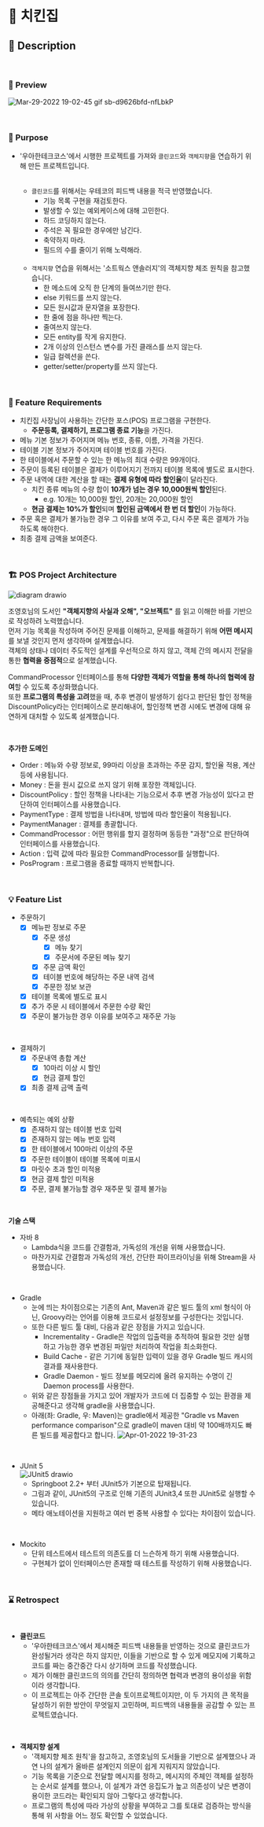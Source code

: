 # 🍗 치킨집

## 📑 Description 

<br>

### 🥁 Preview
![Mar-29-2022 19-02-45 gif sb-d9626bfd-nfLbkP](https://user-images.githubusercontent.com/86760744/161252184-938928aa-3b30-47f8-91af-9bf3e8888b89.gif)


<br>

### 🎯 Purpose

- '우아한테크코스'에서 시행한 프로젝트를 가져와 `클린코드`와 `객체지향`을 연습하기 위해 만든 프로젝트입니다.

   <br>

   * `클린코드`를 위해서는 우테코의 피드백 내용을 적극 반영했습니다.
       + 기능 목록 구현을 재검토한다.
       + 발생할 수 있는 예외케이스에 대해 고민한다.
       + 하드 코딩하지 않는다.
       + 주석은 꼭 필요한 경우에만 남긴다.
       + 축약하지 마라.
       + 필드의 수를 줄이기 위해 노력해라.
       
   <br>

   * `객체지향` 연습을 위해서는 '소트웍스 앤솔러지'의 객체지향 체조 원칙을 참고했습니다.
       + 한 메소드에 오직 한 단계의 들여쓰기만 한다.
       + else 키워드를 쓰지 않는다.
       + 모든 원시값과 문자열을 포장한다.
       + 한 줄에 점을 하나만 찍는다.
       + 줄여쓰지 않는다.
       + 모든 entity를 작게 유지한다.
       + 2개 이상의 인스턴스 변수를 가진 클래스를 쓰지 않는다.
       + 일급 컬렉션을 쓴다.
       + getter/setter/property를 쓰지 않는다.
       
<br>

### 🚀 Feature Requirements

- 치킨집 사장님이 사용하는 간단한 포스(POS) 프로그램을 구현한다.
    * **주문등록, 결제하기, 프로그램 종료 기능**을 가진다.
- 메뉴 기본 정보가 주어지며 메뉴 번호, 종류, 이름, 가격을 가진다.
- 테이블 기본 정보가 주어지며 테이블 번호를 가진다.
- 한 테이블에서 주문할 수 있는 한 메뉴의 최대 수량은 99개이다.
- 주문이 등록된 테이블은 결제가 이루어지기 전까지 테이블 목록에 별도로 표시한다.
- 주문 내역에 대한 계산을 할 때는 **결제 유형에 따라 할인율**이 달라진다.
    * 치킨 종류 메뉴의 수량 합이 **10개가 넘는 경우 10,000원씩 할인**된다.
        + e.g. 10개는 10,000원 할인, 20개는 20,000원 할인
    * **현금 결제는 10%가 할인**되며 **할인된 금액에서 한 번 더 할인**이 가능하다.
- 주문 혹은 결제가 불가능한 경우 그 이유를 보여 주고, 다시 주문 혹은 결제가 가능하도록 해야한다.
- 최종 결제 금액을 보여준다.

<br>

### 🏗 POS Project Architecture

![diagram drawio](https://user-images.githubusercontent.com/86760744/161556877-04d8038e-6084-41c3-a1c0-e5a7dddfa5e6.png)

조영호님의 도서인 **"객체지향의 사실과 오해", "오브젝트"** 를 읽고 이해한 바를 기반으로 작성하려 노력했습니다.  
먼저 기능 목록을 작성하며 주어진 문제를 이해하고, 문제를 해결하기 위해 **어떤 메시지**를 보낼 것인지 먼저 생각하며 설계했습니다.  
객체의 상태나 데이터 주도적인 설계를 우선적으로 하지 않고, 객체 간의 메시지 전달을 통한 **협력을 중점적**으로 설계했습니다.    

CommandProcessor 인터페이스를 통해 **다양한 객체가 역할을 통해 하나의 협력에 참여**할 수 있도록 추상화했습니다.  
또한 **프로그램의 특성을 고려**했을 때, 추후 변경이 발생하기 쉽다고 판단된 할인 정책을 DiscountPolicy라는 인터페이스로 분리해내어, 할인정책 변경 시에도 변경에 대해 유연하게 대처할 수 있도록 설계했습니다. 

<br>


**추가한 도메인**
- Order : 메뉴와 수량 정보로, 99마리 이상을 초과하는 주문 감지, 할인율 적용, 계산 등에 사용됩니다. 
- Money : 돈을 원시 값으로 쓰지 않기 위해 포장한 객체입니다.
- DiscountPolicy : 할인 정책을 나타내는 기능으로서 추후 변경 가능성이 있다고 판단하여 인터페이스를 사용했습니다.
- PaymentType : 결제 방법을 나타내며, 방법에 따라 할인율이 적용됩니다.
- PaymentManager : 결제를 총괄합니다.
- CommandProcessor : 어떤 행위를 할지 결정하며 동등한 "과정"으로 판단하여 인터페이스를 사용했습니다.
- Action : 입력 값에 따라 필요한 CommandProcessor를 실행합니다.
- PosProgram : 프로그램을 종료할 때까지 반복합니다.

<br>

### 💡 Feature List
- 주문하기
    * [X] 메뉴판 정보로 주문
        * [X] 주문 생성
            + [X] 메뉴 찾기
            + [X] 주문서에 주문된 메뉴 찾기
        * [X] 주문 금액 확인
        * [X] 테이블 번호에 해당하는 주문 내역 검색
        * [X] 주문한 정보 보관
    * [X] 테이블 목록에 별도로 표시
    * [X] 추가 주문 시 테이블에서 주문한 수량 확인
    * [X] 주문이 불가능한 경우 이유를 보여주고 재주문 가능

<br>

- 결제하기
    * [X] 주문내역 총합 계산
        * [X] 10마리 이상 시 할인
        * [X] 현금 결제 할인
    * [X] 최종 결제 금액 출력

<br>

- 예측되는 예외 상황
    * [X] 존재하지 않는 테이블 번호 입력
    * [X] 존재하지 않는 메뉴 번호 입력
    * [X] 한 테이블에서 100마리 이상의 주문
    * [X] 주문한 테이블이 테이블 목록에 미표시
    * [X] 마릿수 초과 할인 미적용
    * [X] 현금 결제 할인 미적용
    * [X] 주문, 결제 불가능할 경우 재주문 및 결제 불가능

<br>

**기술 스택**
- 자바 8
    * Lambda식을 코드를 간결함과, 가독성의 개선을 위해 사용했습니다.
    * 마찬가지로 간결함과 가독성의 개선, 간단한 파이프라이닝을 위해 Stream을 사용했습니다.
    
<br>

- Gradle
    * 눈에 띄는 차이점으로는 기존의 Ant, Maven과 같은 빌드 툴의 xml 형식이 아닌, Groovy라는 언어를 이용해 코드로서 설정정보를 구성한다는 것입니다.
    * 또한 다른 빌드 툴 대비, 다음과 같은 장점을 가지고 있습니다.
        + Incrementality - Gradle은 작업의 입출력을 추적하여 필요한 것만 실행하고 가능한 경우 변경된 파일만 처리하여 작업을 최소화한다.
        + Build Cache - 같은 기기에 동일한 입력이 있을 경우 Gradle 빌드 캐시의 결과를 재사용한다.
        + Gradle Daemon - 빌드 정보를 메모리에 올려 유지하는 수명이 긴 Daemon process를 사용한다.
    * 위와 같은 장점들을 가지고 있어 개발자가 코드에 더 집중할 수 있는 환경을 제공해준다고 생각해 gradle을 사용했습니다.
    * 아래(좌: Gradle, 우: Maven)는 gradle에서 제공한 "Gradle vs Maven performance comparison"으로 gradle이 maven 대비 약 100배까지도 빠른 빌드를 제공합다고 합니다. 
![Apr-01-2022 19-31-23](https://user-images.githubusercontent.com/86760744/161252348-894d4ab9-c7b5-4efb-8d2e-eab7b371407d.gif)
    
<br>

- JUnit 5  
![JUnit5 drawio](https://user-images.githubusercontent.com/86760744/161252272-b787b2ce-5a36-4c8d-9996-42a816980b42.png)
    * Springboot 2.2+ 부터 JUnit5가 기본으로 탑재됩니다.
    * 그림과 같이, JUnit5의 구조로 인해 기존의 JUnit3,4 또한 JUnit5로 실행할 수 있습니다. 
    * 메타 애노테이션을 지원하고 여러 번 중복 사용할 수 있다는 차이점이 있습니다.

<br>

- Mockito
    * 단위 테스트에서 테스트의 의존도를 더 느슨하게 하기 위해 사용했습니다.
    * 구현체가 없이 인터페이스만 존재할 때 테스트를 작성하기 위해 사용했습니다.

<br>

### ⌛️ Retrospect

<br>

- **클린코드**
    * '우아한테크코스'에서 제시해준 피드백 내용들을 반영하는 것으로 클린코드가 완성될거라 생각은 하지 않지만, 이들을 기반으로 할 수 있게 메모지에 기록하고 코드를 짜는 중간중간 다시 상기하며 코드를 작성했습니다.
    * 제가 이해한 클린코드의 의의를 간단히 정의하면 협력과 변경의 용이성을 위함이라 생각합니다. 
    * 이 프로젝트는 아주 간단한 콘솔 토이프로젝트이지만, 이 두 가지의 큰 목적을 달성하기 위한 방안이 무엇일지 고민하며, 피드백의 내용들을 공감할 수 있는 프로젝트였습니다.

<br>

- **객체지향 설계**
    * '객체지향 체조 원칙'을 참고하고, 조영호님의 도서들을 기반으로 설계했으나 과연 나의 설계가 올바른 설계인지 의문이 쉽게 지워지지 않았습니다.  
    * 기능 목록을 기준으로 전달할 메시지를 정하고, 메시지의 주체인 객체를 설정하는 순서로 설계를 했으나, 이 설계가 과연 응집도가 높고 의존성이 낮은 변경이 용이한 코드라는 확인되지 않아 그렇다고 생각합니다.
    * 프로그램의 특성에 따라 가상의 상황을 부여하고 그를 토대로 검증하는 방식을 통해 위 사항을 어느 정도 확인할 수 있었습니다.

<br>
